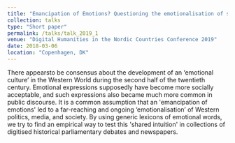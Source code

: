 ```yaml
---
title: "Emancipation of Emotions? Questioning the emotionalisation of society with emotion mining and digitised historical corpora"
collection: talks
type: "Short paper"
permalink: /talks/talk_2019_1
venue: "Digital Humanities in the Nordic Countries Conference 2019"
date: 2018-03-06
location: "Copenhagen, DK"
---
```

There appearsto be consensus about the development of an ‘emotional culture’ in the Western World during the second
half of the twentieth century. Emotional expressions supposedly have become more socially acceptable, and such
expressions also became much more common in public discourse. It is a common assumption that an 'emancipation of emotions'
led  to a far-reaching and ongoing ‘emotionalisation’ of Western politics, media, and society. By using generic lexicons of emotional words, we try to find an empirical way to test this 'shared intuition' in collections of digitised historical parliamentary debates and newspapers.
